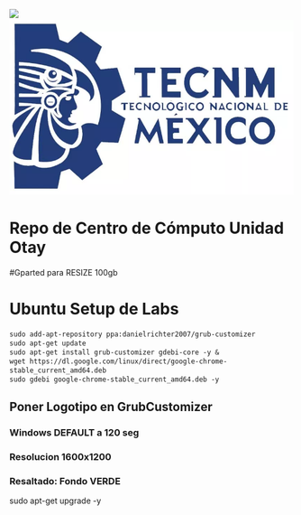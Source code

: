 ![](http://tectijuana.edu.mx/wp-content/uploads/2014/11/Logo-Centro-de-Computo.png)
![](Logo-TecNM.jpg)

# Repo de Centro de Cómputo Unidad Otay

#Gparted para RESIZE 100gb

# Ubuntu Setup de Labs
```
sudo add-apt-repository ppa:danielrichter2007/grub-customizer
sudo apt-get update
sudo apt-get install grub-customizer gdebi-core -y &
wget https://dl.google.com/linux/direct/google-chrome-stable_current_amd64.deb 
sudo gdebi google-chrome-stable_current_amd64.deb -y
```

## Poner Logotipo en GrubCustomizer
### Windows DEFAULT a 120 seg
### Resolucion 1600x1200
### Resaltado: Fondo VERDE

sudo apt-get upgrade -y 

